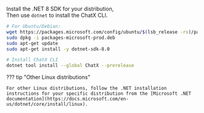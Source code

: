Install the .NET 8 SDK for your distribution,  
Then use `dotnet` to install the ChatX CLI.

```bash
# For Ubuntu/Debian:
wget https://packages.microsoft.com/config/ubuntu/$(lsb_release -rs)/packages-microsoft-prod.deb -O packages-microsoft-prod.deb
sudo dpkg -i packages-microsoft-prod.deb
sudo apt-get update
sudo apt-get install -y dotnet-sdk-8.0

# Install ChatX CLI
dotnet tool install --global ChatX --prerelease
```

??? tip "Other Linux distributions"

    For other Linux distributions, follow the .NET installation instructions for your specific distribution from the [Microsoft .NET documentation](https://docs.microsoft.com/en-us/dotnet/core/install/linux).

